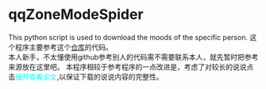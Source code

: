 # qqZoneModeSpider
This python script is used to download the moods of the specific person.
这个程序主要参考这个[仓库](https://github.com/kongtianyi/QQZoneSpider/blob/master/QQZoneSpider.py)的代码。<br/>本人新手，不太懂使用github参考别人的代码需不需要联系本人，就先暂时把参考来源放在这里吧。
本程序相较于参考程序的一点改进是，考虑了对较长的说说点击<font color=#00ffff>展开查看全文</font>,以保证下载的说说内容的完整性。
